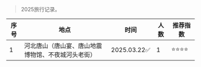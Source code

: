 >2025旅行记录。

| 序号 | 地点 | 时间 | 人数 | 推荐指数 |
| --- | --- |--- |--- |--- |
| 1 | 河北唐山（唐山宴、唐山地震博物馆、不夜城河头老街） |  2025.03.22✅ | 1 | ⭐⭐⭐⭐ |
